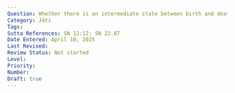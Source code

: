 ```yaml
---
Question: Whether there is an intermediate state between birth and death?
Category: Jāti
Tags:
Sutta References: SN 12:12; SN 22.87
Date Entered: April 10, 2025
Last Revised:
Review Status: Not started
Level: 
Priority: 
Number: 
Draft: true
---
```

